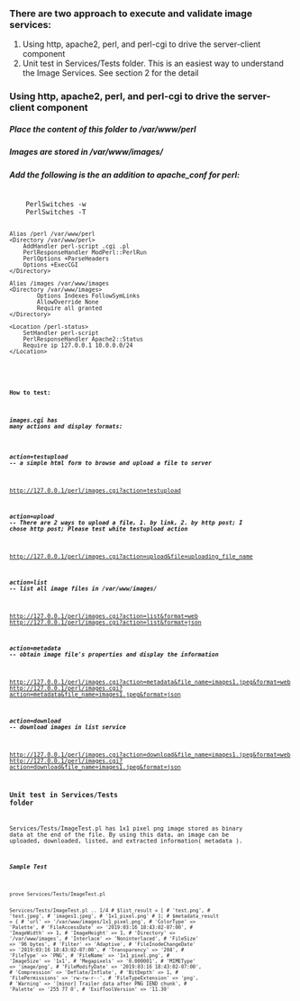 ### There are two approach to execute and validate image services:
1.  Using http, apache2, perl, and perl-cgi to drive the server-client component
2.  Unit test in Services/Tests folder.  This is an easiest way to understand the Image Services.  See section 2 for the detail


### Using http, apache2, perl, and perl-cgi to drive the server-client component

##### Place the content of this folder to /var/www/perl
##### Images are stored in /var/www/images/
##### Add the following is the an addition to apache_conf for perl:
<code>
    PerlSwitches -w
    PerlSwitches -T

    Alias /perl /var/www/perl
    <Directory /var/www/perl>
        AddHandler perl-script .cgi .pl
        PerlResponseHandler ModPerl::PerlRun
        PerlOptions +ParseHeaders
        Options +ExecCGI
    </Directory>

    Alias /images /var/www/images
    <Directory /var/www/images>
            Options Indexes FollowSymLinks
            AllowOverride None
            Require all granted
    </Directory>

    <Location /perl-status>
        SetHandler perl-script
        PerlResponseHandler Apache2::Status
        Require ip 127.0.0.1 10.0.0.0/24
    </Location>
<code>

#### How to test:
##### images.cgi has many actions and display formats:

##### action=testupload -- a simple html form to browse and upload a file to server
http://127.0.0.1/perl/images.cgi?action=testupload

##### action=upload -- There are 2 ways to upload a file, 1. by link, 2. by http post; I chose http post;  Please test white testupload action
http://127.0.0.1/perl/images.cgi?action=upload&file=uploading_file_name

##### action=list -- list all image files in /var/www/images/
http://127.0.0.1/perl/images.cgi?action=list&format=web
http://127.0.0.1/perl/images.cgi?action=list&format=json

##### action=metadata -- obtain image file's properties and display the information
http://127.0.0.1/perl/images.cgi?action=metadata&file_name=images1.jpeg&format=web
http://127.0.0.1/perl/images.cgi?action=metadata&file_name=images1.jpeg&format=json

##### action=download -- download images in list service
http://127.0.0.1/perl/images.cgi?action=download&file_name=images1.jpeg&format=web
http://127.0.0.1/perl/images.cgi?action=download&file_name=images1.jpeg&format=json



### Unit test in Services/Tests folder
Services/Tests/ImageTest.pl has 1x1 pixel png image stored as binary data at the end of the file.  By using this data, an image can be uploaded, downloaded, listed, and extracted information( metadata ).

##### Sample Test
<code>
prove Services/Tests/ImageTest.pl 

Services/Tests/ImageTest.pl .. 1/4     # $list_result = [
    #                  'test.png',
    #                  'test.jpeg',
    #                  'images1.jpeg',
    #                  '1x1_pixel.png'
    #                ];
    # $metadata_result = {
    #                      'url' => '/var/www/images/1x1_pixel.png',
    #                      'ColorType' => 'Palette',
    #                      'FileAccessDate' => '2019:03:16 18:43:02-07:00',
    #                      'ImageWidth' => 1,
    #                      'ImageHeight' => 1,
    #                      'Directory' => '/var/www/images',
    #                      'Interlace' => 'Noninterlaced',
    #                      'FileSize' => '96 bytes',
    #                      'Filter' => 'Adaptive',
    #                      'FileInodeChangeDate' => '2019:03:16 18:43:02-07:00',
    #                      'Transparency' => '204',
    #                      'FileType' => 'PNG',
    #                      'FileName' => '1x1_pixel.png',
    #                      'ImageSize' => '1x1',
    #                      'Megapixels' => '0.000001',
    #                      'MIMEType' => 'image/png',
    #                      'FileModifyDate' => '2019:03:16 18:43:02-07:00',
    #                      'Compression' => 'Deflate/Inflate',
    #                      'BitDepth' => 1,
    #                      'FilePermissions' => 'rw-rw-r--',
    #                      'FileTypeExtension' => 'png',
    #                      'Warning' => '[minor] Trailer data after PNG IEND chunk',
    #                      'Palette' => '255 77 0',
    #                      'ExifToolVersion' => '11.30'

<code>
